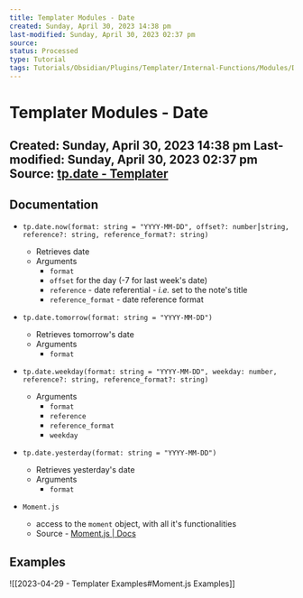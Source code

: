 ```yaml
---
title: Templater Modules - Date
created: Sunday, April 30, 2023 14:38 pm
last-modified: Sunday, April 30, 2023 02:37 pm
source: 
status: Processed
type: Tutorial
tags: Tutorials/Obsidian/Plugins/Templater/Internal-Functions/Modules/Date
---
```


# Templater Modules - Date
Created: Sunday, April 30, 2023 14:38 pm
Last-modified: Sunday, April 30, 2023 02:37 pm
Source: [tp.date - Templater](https://silentvoid13.github.io/Templater/internal-functions/internal-modules/date-module.html)
---

## Documentation

* `tp.date.now(format: string = "YYYY-MM-DD", offset?: number⎮string, reference?: string, reference_format?: string)`
	* Retrieves date
	* Arguments
		* `format`
		* `offset` for the day (-7 for last week's date)
		* `reference` - date referential - *i.e.* set to the note's title
		* `reference_format` - date reference format

* `tp.date.tomorrow(format: string = "YYYY-MM-DD")`
	* Retrieves tomorrow's date
	* Arguments
		* `format`

* `tp.date.weekday(format: string = "YYYY-MM-DD", weekday: number, reference?: string, reference_format?: string)`
	* Arguments
		* `format`
		* `reference`
		* `reference_format`
		* `weekday`

* `tp.date.yesterday(format: string = "YYYY-MM-DD")`
	* Retrieves yesterday's date
	* Arguments
		* `format`

* `Moment.js`
	* access to the `moment` object,  with all it's functionalities
	* Source - [Moment.js | Docs](https://momentjs.com/docs/#/displaying/)

## Examples

![[2023-04-29 - Templater Examples#Moment.js Examples]]

